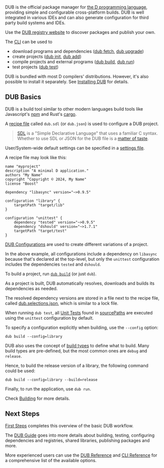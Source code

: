 DUB is the official package manager for [the D programming language](https://dlang.org), providing simple and configurable cross-platform builds. DUB is well integrated in various IDEs and can also generate configuration for third party build systems and IDEs.

Use the [DUB registry website](https://code.dlang.org) to discover packages and publish your own.

The [CLI](cli-reference/dub.md) can be used to

- download programs and dependencies ([dub fetch](cli-reference/dub-fetch.md), [dub upgrade](cli-reference/dub-upgrade.md))
- create projects ([dub init](cli-reference/dub-init.md), [dub add](cli-reference/dub-add.md))
- compile projects and external programs ([dub build](cli-reference/dub-build.md), [dub run](cli-reference/dub-run.md))
- test projects ([dub test](cli-reference/dub-test.md))

DUB is bundled with most D compilers' distributions. However, it's also possible to install it separately.
See [Installing DUB](getting-started/install.md) for details.

<!-- old docs anchors for index page, all link to first steps -->
<a id="own-projects"></a>
<a id="adding-deps"></a>
<a id="foreign-projects"></a>
<a id="advanced-usage"></a>

## DUB Basics

DUB is a build tool similar to other modern languages build tools like Javascript's [npm](https://www.npmjs.com/)
and Rust's [cargo](https://crates.io/).

A [recipe file](dub-guide/recipe.md) called `dub.sdl` (or `dub.json`) is used to configure a DUB project.

> [SDL](https://sdlang.org/) is a "Simple Declarative Language" that uses a familiar C syntax.
> Whether to use SDL or JSON for the DUB file is a [matter of taste](https://forum.dlang.org/thread/fehzcwpabruiyhpwiywj@forum.dlang.org).

User/System-wide default settings can be specified in a [settings file](dub-reference/settings.md).

A recipe file may look like this:

```sdl
name "myproject"
description "A minimal D application."
authors "My Name"
copyright "Copyright © 2024, My Name"
license "Boost"

dependency "libasync" version="~>0.9.5"

configuration "library" {
    targetPath "target/lib"
}

configuration "unittest" {
    dependency "tested" version="~>0.9.5"
    dependency "dshould" version="~>1.7.1"
    targetPath "target/test"
}
```

[DUB Configurations](dub-reference/configurations.md) are used to create different variations of a project.

In the above example, all configurations include a dependency on `libasync` because that's declared at the top-level,
but only the `unittest` configuration includes the dependencies `tested` and `dshould`.

To build a project, run [`dub build`](cli-reference/dub-build/) (or just `dub`).

As a project is built, DUB automatically resolves, downloads and builds its dependencies as needed.

The resolved dependency versions are stored in a file next to the recipe file, called [dub.selections.json](dub-guide/selections.md),
which is similar to a lock file.

When running `dub test`, all [Unit Tests](https://tour.dlang.org/tour/en/gems/unittesting) found in
[sourcePaths](dub-reference/build_settings.md#sourcepaths) are executed using the `unittest` configuration by default.

To specify a configuration explicitly when building, use the `--config` option:

```
dub build --config=library
```

DUB also uses the concept of [build types](dub-reference/buildtypes.md) to define what to build. Many build types are
pre-defined, but the most common ones are `debug` and `release`.

Hence, to build the release version of a library, the following command could be used:

```
dub build --config=library --build=release
```

Finally, to run the application, use `dub run`.

Check [Building](dub-guide/building.md) for more details.

## Next Steps

[First Steps](getting-started/first-steps.md) completes this overview of the basic DUB workflow.

The [DUB Guide](dub-guide/recipe.md) goes into more details about building, testing, configuring dependencies and registries,
shared libraries, publishing packages and more.

More experienced users can use the [DUB Reference](dub-reference/recipe.md) and [CLI Reference](cli-reference/dub/)
for a comprehensive list of the available options.
